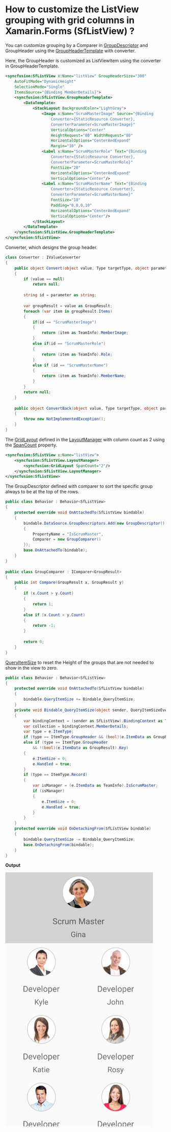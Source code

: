 # How to customize the ListView grouping with grid columns in Xamarin.Forms (SfListView) ?

You can customize grouping by a Comparer in [GroupDescriptor](https://help.syncfusion.com/cr/xamarin/Syncfusion.DataSource.Portable~Syncfusion.DataSource.GroupDescriptor.html) and GroupHeader using the [GroupHeaderTemplate](https://help.syncfusion.com/cr/xamarin/Syncfusion.SfListView.XForms~Syncfusion.ListView.XForms.SfListView~GroupHeaderTemplate.html) with converter.

Here, the GroupHeader is customized as ListViewItem using the converter in GroupHeaderTemplate.
``` xml
<syncfusion:SfListView x:Name="listView" GroupHeaderSize="300"
    AutoFitMode="DynamicHeight"
    SelectionMode="Single"
    ItemsSource="{Binding MemberDetails}">
    <syncfusion:SfListView.GroupHeaderTemplate>
        <DataTemplate>
            <StackLayout BackgroundColor="LightGray">
                <Image x:Name="ScrumMasterImage" Source="{Binding 
                    Converter={StaticResource Converter}, 
                    ConverterParameter=ScrumMasterImage}"
                    VerticalOptions="Center"
                    HeightRequest="80" WidthRequest="80"
                    HorizontalOptions="CenterAndExpand"
                    Margin="10" />
                <Label x:Name="ScrumMasterRole" Text="{Binding 
                    Converter={StaticResource Converter}, 
                    ConverterParameter=ScrumMasterRole}" 
                    FontSize="20"   
                    HorizontalOptions="CenterAndExpand" 
                    VerticalOptions="Center"/>
                <Label x:Name="ScrumMasterName" Text="{Binding 
                    Converter={StaticResource Converter}, 
                    ConverterParameter=ScrumMasterName}" 
                    FontSize="18"
                    Padding="0,0,0,10"
                    HorizontalOptions="CenterAndExpand" 
                    VerticalOptions="Center"/>
            </StackLayout>
        </DataTemplate>
    </syncfusion:SfListView.GroupHeaderTemplate>
</syncfusion:SfListView>
```
Converter, which designs the group header.
``` c#
class Converter : IValueConverter
{
    public object Convert(object value, Type targetType, object parameter, CultureInfo culture)
    {
        if (value == null)
            return null;

        string id = parameter as string;

        var groupResult = value as GroupResult;
        foreach (var item in groupResult.Items)
        {
            if(id == "ScrumMasterImage")
            {
                return (item as TeamInfo).MemberImage;
            }
            else if(id == "ScrumMasterRole")
            {
                return (item as TeamInfo).Role;
            }
            else if (id == "ScrumMasterName")
            {
                return (item as TeamInfo).MemberName;
            }
        }
        return null;
    }

    public object ConvertBack(object value, Type targetType, object parameter, CultureInfo culture)
    {
        throw new NotImplementedException();
    }
}
```
The [GridLayout](https://help.syncfusion.com/cr/xamarin/Syncfusion.SfListView.XForms~Syncfusion.ListView.XForms.GridLayout.html) defined in the [LayoutManager](https://help.syncfusion.com/cr/xamarin/Syncfusion.SfListView.XForms~Syncfusion.ListView.XForms.SfListView~LayoutManager.html) with column count as 2 using the [SpanCount](https://help.syncfusion.com/cr/xamarin/Syncfusion.SfListView.XForms~Syncfusion.ListView.XForms.GridLayout~SpanCount.html) property.
``` xml
<syncfusion:SfListView x:Name="listView">
    <syncfusion:SfListView.LayoutManager>
        <syncfusion:GridLayout SpanCount="2"/>
    </syncfusion:SfListView.LayoutManager>
</syncfusion:SfListView>
```
The GroupDescriptor defined with comparer to sort the specific group always to be at the top of the rows.
``` c#
public class Behavior : Behavior<SfListView>
{
    protected override void OnAttachedTo(SfListView bindable)
    {
        bindable.DataSource.GroupDescriptors.Add(new GroupDescriptor()
        {
            PropertyName = "IsScrumMaster",
            Comparer = new GroupComparer()
        });
        base.OnAttachedTo(bindable);
    }
}

public class GroupComparer : IComparer<GroupResult>
{
    public int Compare(GroupResult x, GroupResult y)
    {
        if (x.Count > y.Count)
        {
            return 1;
        }
        else if (x.Count < y.Count)
        {
            return -1;
        }

        return 0;
    }
}
```
[QueryItemSize](https://help.syncfusion.com/cr/cref_files/xamarin/Syncfusion.SfListView.XForms~Syncfusion.ListView.XForms.SfListView~QueryItemSize_EV.html) to reset the Height of the groups that are not needed to show in the view to zero. 
``` c#
public class Behavior : Behavior<SfListView>
{
    protected override void OnAttachedTo(SfListView bindable)
    {
        bindable.QueryItemSize += Bindable_QueryItemSize;
    }
    private void Bindable_QueryItemSize(object sender, QueryItemSizeEventArgs e)
    {
        var bindingContext = (sender as SfListView).BindingContext as TeamInfoRepository;
        var collection = bindingContext.MemberDetails;
        var type = e.ItemType;
        if (type == ItemType.GroupHeader && (bool)(e.ItemData as GroupResult).Key) ;
        else if (type == ItemType.GroupHeader 
            && !(bool)(e.ItemData as GroupResult).Key)
        {
            e.ItemSize = 0;
            e.Handled = true;
        }
        if (type == ItemType.Record)
        {
            var isManager = (e.ItemData as TeamInfo).IsScrumMaster;
            if (isManager)
            {
                e.ItemSize = 0;
                e.Handled = true;
            }
        }
    }
    protected override void OnDetachingFrom(SfListView bindable)
    {
        bindable.QueryItemSize -= Bindable_QueryItemSize;
        base.OnDetachingFrom(bindable);
    }
}
```
**Output**

![CustomGroupHeader](https://github.com/SyncfusionExamples/custom-group-header-gridlayout-listview-xamarin/blob/master/ScreenShot/CustomGroupHeader.jpg)

